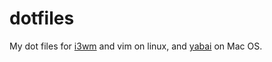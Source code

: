 # dotfiles
My dot files for [i3wm](https://i3wm.org/) and vim on linux, and [yabai](https://github.com/koekeishiya/yabai) on Mac OS.
